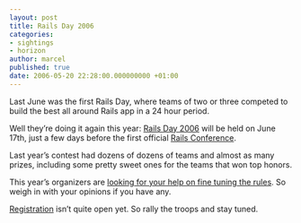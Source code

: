 ```yaml
---
layout: post
title: Rails Day 2006
categories:
- sightings
- horizon
author: marcel
published: true
date: 2006-05-20 22:28:00.000000000 +01:00
---
```

<p>Last June was the first Rails Day, where teams of two or three competed to build the best all around Rails app in a 24 hour period.</p>
<p>Well they&#8217;re doing it again this year: <a href="http://www.railsday2006.com/">Rails Day 2006</a> will be held on June 17th, just a few days before the first official <a href="http://railsconf.org">Rails Conference</a>.</p>
<p>Last year&#8217;s contest had dozens of dozens of teams and almost as many prizes, including some pretty sweet ones for the teams that won top honors.</p>
<p>This year&#8217;s organizers are <a href="http://www.railsday2006.com/articles/2006/05/20/help-us-tweak-the-rules">looking for your help on fine tuning the rules</a>. So weigh in with your opinions if you have any.</p>
<p><a href="http://www.railsday2006.com/pages/register/">Registration</a> isn&#8217;t quite open yet. So rally the troops and stay tuned.</p>